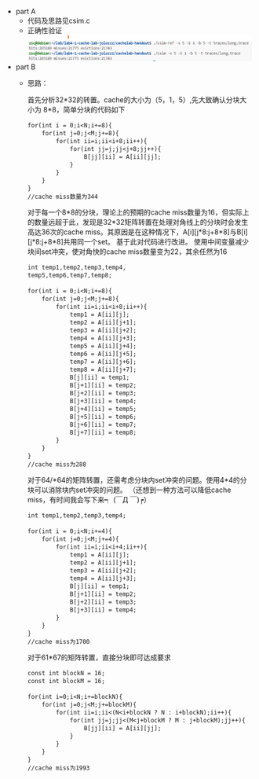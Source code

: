 - part A
  - 代码及思路见csim.c
  - 正确性验证
    <img src="./csim验证long.trace.png">
- part B
  - 思路：
      
    首先分析32\*32的转置。cache的大小为（5，1，5）,先大致确认分块大小为 8\*8，简单分块的代码如下
    ```
    for(int i = 0;i<N;i+=8){
        for(int j=0;j<M;j+=8){
            for(int ii=i;ii<i+8;ii++){
                for(int jj=j;jj<j+8;jj++){
                    B[jj][ii] = A[ii][jj];
                }
            }
        }
    }
    //cache miss数量为344
    ```
    对于每一个8\*8的分块，理论上的预期的cache miss数量为16，但实际上的数量远超于此，发现是32\*32矩阵转置在处理对角线上的分块时会发生高达36次的cache miss。其原因是在这种情况下，A[i][j\*8:j+8\*8]与B[i][j\*8:j+8\*8]共用同一个set。
    基于此对代码进行改进。
    使用中间变量减少块间set冲突，使对角快的cache miss数量变为22，其余任然为16
    ```
    int temp1,temp2,temp3,temp4,
    temp5,temp6,temp7,temp8;

    for(int i = 0;i<N;i+=8){
        for(int j=0;j<M;j+=8){
            for(int ii=i;ii<i+8;ii++){
                temp1 = A[ii][j];
                temp2 = A[ii][j+1];
                temp3 = A[ii][j+2];
                temp4 = A[ii][j+3];
                temp5 = A[ii][j+4];
                temp6 = A[ii][j+5];
                temp7 = A[ii][j+6];
                temp8 = A[ii][j+7];
                B[j][ii] = temp1;
                B[j+1][ii] = temp2;
                B[j+2][ii] = temp3;
                B[j+3][ii] = temp4;
                B[j+4][ii] = temp5;
                B[j+5][ii] = temp6;
                B[j+6][ii] = temp7;
                B[j+7][ii] = temp8;
            }
        }
    } 
    //cache miss为288
    ```

    对于64/*64的矩阵转置，还需考虑分块内set冲突的问题。使用4\*4的分块可以消除块内set冲突的问题。
    （还想到一种方法可以降低cache miss，有时间我会写下来┑ (￣Д ￣)┍）
    ```
    int temp1,temp2,temp3,temp4;

    for(int i = 0;i<N;i+=4){
        for(int j=0;j<M;j+=4){
            for(int ii=i;ii<i+4;ii++){
                temp1 = A[ii][j];
                temp2 = A[ii][j+1];
                temp3 = A[ii][j+2];
                temp4 = A[ii][j+3];
                B[j][ii] = temp1;
                B[j+1][ii] = temp2;
                B[j+2][ii] = temp3;
                B[j+3][ii] = temp4;
            }
        }
    }
    //cache miss为1700
    ```

    对于61\*67的矩阵转置，直接分块即可达成要求
    ```
    const int blockN = 16;
    const int blockM = 16;

    for(int i=0;i<N;i+=blockN){
        for(int j=0;j<M;j+=blockM){
            for(int ii=i;ii<(N<i+blockN ? N : i+blockN);ii++){
                for(int jj=j;jj<(M<j+blockM ? M : j+blockM);jj++){
                    B[jj][ii] = A[ii][jj];
                }
            }
        }
    }
    //cache miss为1993
    ```
